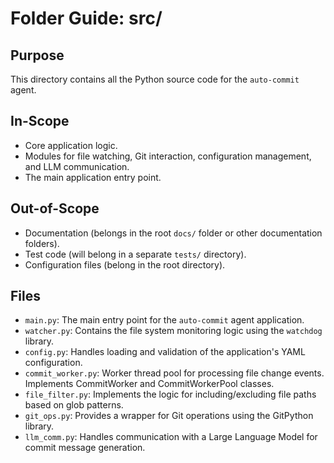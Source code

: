 # Folder Guide: src/

## Purpose
This directory contains all the Python source code for the `auto-commit` agent.

## In-Scope
- Core application logic.
- Modules for file watching, Git interaction, configuration management, and LLM communication.
- The main application entry point.

## Out-of-Scope
- Documentation (belongs in the root `docs/` folder or other documentation folders).
- Test code (will belong in a separate `tests/` directory).
- Configuration files (belong in the root directory).

## Files
- `main.py`: The main entry point for the `auto-commit` agent application.
- `watcher.py`: Contains the file system monitoring logic using the `watchdog` library.
- `config.py`: Handles loading and validation of the application's YAML configuration.
- `commit_worker.py`: Worker thread pool for processing file change events. Implements CommitWorker and CommitWorkerPool classes.
- `file_filter.py`: Implements the logic for including/excluding file paths based on glob patterns.
- `git_ops.py`: Provides a wrapper for Git operations using the GitPython library.
- `llm_comm.py`: Handles communication with a Large Language Model for commit message generation. 